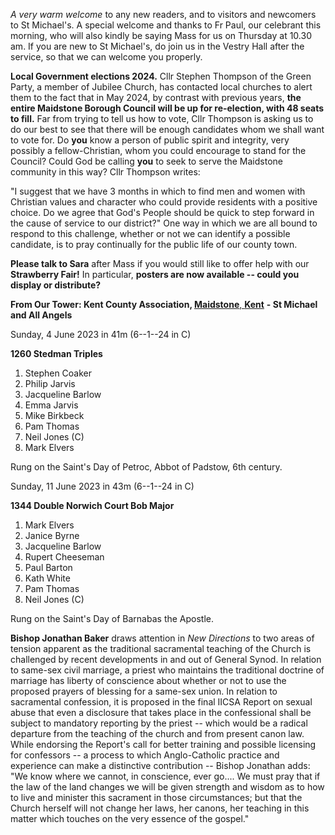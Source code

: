 
*A very warm welcome* to any new readers, and to visitors and newcomers
to St Michael\'s. A special welcome and thanks to Fr Paul, our celebrant
this morning, who will also kindly be saying Mass for us on Thursday at
10.30 am. If you are new to St Michael\'s, do join us in the Vestry Hall
after the service, so that we can welcome you properly.

**Local Government elections 2024.** Cllr Stephen Thompson of the Green
Party, a member of Jubilee Church, has contacted local churches to alert
them to the fact that in May 2024, by contrast with previous years,
**the entire Maidstone Borough Council will be up for re-election, with
48 seats to fill.** Far from trying to tell us how to vote, Cllr
Thompson is asking us to do our best to see that there will be enough
candidates whom we shall want to vote for. Do **you** know a person of
public spirit and integrity, very possibly a fellow-Christian, whom you
could encourage to stand for the Council? Could God be calling **you**
to seek to serve the Maidstone community in this way? Cllr Thompson
writes:

"I suggest that we have 3 months in which to find men and women with
Christian values and character who could provide residents with a
positive choice. Do we agree that God\'s People should be quick to step
forward in the cause of service to our district?" One way in which we
are all bound to respond to this challenge, whether or not we can
identify a possible candidate, is to pray continually for the public
life of our county town.

**Please talk to Sara** after Mass if you would still like to offer help
with our **Strawberry Fair!** In particular, **posters are now available
-- could you display or distribute?**

**From Our Tower: Kent County Association,
[Maidstone](https://dove.cccbr.org.uk/tower/12644#_blank)**[,
**Kent**](https://dove.cccbr.org.uk/tower/12644#_blank) **- St Michael
and All Angels**

Sunday, 4 June 2023 in 41m (6--1--24 in C)

**1260 Stedman Triples**

1. Stephen Coaker
2. Philip Jarvis
3. Jacqueline Barlow
4. Emma Jarvis
5. Mike Birkbeck
6. Pam Thomas
7. Neil Jones (C) 
8. Mark Elvers

Rung on the Saint\'s Day of Petroc, Abbot of Padstow, 6th century.

Sunday, 11 June 2023 in 43m (6--1--24 in C)

**1344 Double Norwich Court Bob Major**

1. Mark Elvers
2. Janice Byrne
3. Jacqueline Barlow
4. Rupert Cheeseman
5. Paul Barton
6. Kath White
7. Pam Thomas
8. Neil Jones (C) 

Rung on the Saint\'s Day of Barnabas the Apostle.

**Bishop Jonathan Baker** draws attention in *New Directions* to two
areas of tension apparent as the traditional sacramental teaching of the
Church is challenged by recent developments in and out of General Synod.
In relation to same-sex civil marriage, a priest who maintains the
traditional doctrine of marriage has liberty of conscience about whether
or not to use the proposed prayers of blessing for a same-sex union. In
relation to sacramental confession, it is proposed in the final IICSA
Report on sexual abuse that even a disclosure that takes place in the
confessional shall be subject to mandatory reporting by the priest --
which would be a radical departure from the teaching of the church and
from present canon law. While endorsing the Report\'s call for better
training and possible licensing for confessors -- a process to which
Anglo-Catholic practice and experience can make a distinctive
contribution -- Bishop Jonathan adds: "We know where we cannot, in
conscience, ever go.... We must pray that if the law of the land changes
we will be given strength and wisdom as to how to live and minister this
sacrament in those circumstances; but that the Church herself will not
change her laws, her canons, her teaching in this matter which touches
on the very essence of the gospel."
